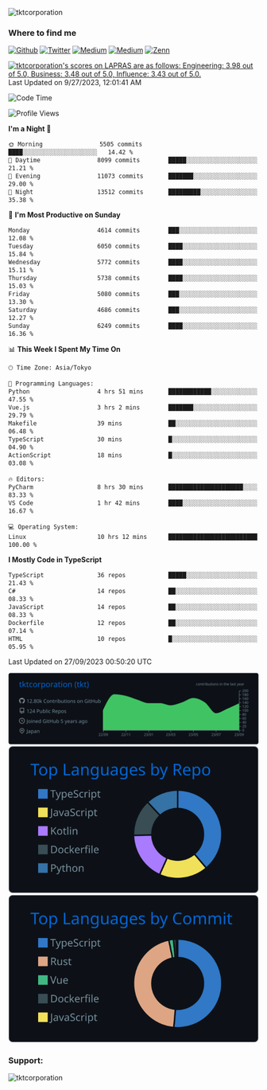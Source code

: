 <p align="left"> <img src="https://komarev.com/ghpvc/?username=tktcorporation&label=Profile%20views&color=0e75b6&style=flat" alt="tktcorporation" /> </p>

<h3>Where to find me</h3>
<p>
<a href="https://github.com/tktcorporation" target="_blank"><img alt="Github" src="https://img.shields.io/badge/GitHub-%2312100E.svg?&style=for-the-badge&logo=Github&logoColor=white" /></a>
<a href="https://twitter.com/tktcorporation" target="_blank"><img alt="Twitter" src="https://img.shields.io/badge/twitter-%231DA1F2.svg?&style=for-the-badge&logo=twitter&logoColor=white" /></a>
<a href="https://www.linkedin.com/in/tktcorporation" target="_blank"><img alt="Medium" src="https://img.shields.io/badge/linkdin-0a66c2.svg?&style=for-the-badge&logo=linkedin&logoColor=white" /></a>
<a href="https://qiita.com/tktcorporation" target="_blank"><img alt="Medium" src="https://img.shields.io/badge/qiita-55C500.svg?&style=for-the-badge&logo=qiita&logoColor=white" /></a>
<a href="https://zenn.dev/tktcorporation" target="_blank"><img alt="Zenn" src="https://img.shields.io/badge/Zenn-3EA8FF.svg?&style=for-the-badge&logo=Zenn&logoColor=white" /></a>
</p>

<!--START_SECTION:lapras-card-->
<p ><a href="https://lapras.com/public/tktcorporation" target="_blank" rel="noopener noreferrer"><img alt="tktcorporation's scores on LAPRAS are as follows: Engineering: 3.98 out of 5.0, Business: 3.48 out of 5.0, Influence: 3.43 out of 5.0." src="https://lapras-card-generator.vercel.app/api/svg?e=3.98&b=3.48&i=3.43&b1=%23232323&b2=%236d6d6d&i1=%23212121&i2=%23818181&l=en" width="300" ></a>  
Last Updated on 9/27/2023, 12:01:41 AM</p>
<!--END_SECTION:lapras-card-->
  
<!--START_SECTION:waka-->
![Code Time](http://img.shields.io/badge/Code%20Time-1%2C160%20hrs%2051%20mins-blue)

![Profile Views](http://img.shields.io/badge/Profile%20Views-1-blue)

**I'm a Night 🦉** 

```text
🌞 Morning                5505 commits        ████░░░░░░░░░░░░░░░░░░░░░   14.42 % 
🌆 Daytime                8099 commits        █████░░░░░░░░░░░░░░░░░░░░   21.21 % 
🌃 Evening                11073 commits       ███████░░░░░░░░░░░░░░░░░░   29.00 % 
🌙 Night                  13512 commits       █████████░░░░░░░░░░░░░░░░   35.38 % 
```
📅 **I'm Most Productive on Sunday** 

```text
Monday                   4614 commits        ███░░░░░░░░░░░░░░░░░░░░░░   12.08 % 
Tuesday                  6050 commits        ████░░░░░░░░░░░░░░░░░░░░░   15.84 % 
Wednesday                5772 commits        ████░░░░░░░░░░░░░░░░░░░░░   15.11 % 
Thursday                 5738 commits        ████░░░░░░░░░░░░░░░░░░░░░   15.03 % 
Friday                   5080 commits        ███░░░░░░░░░░░░░░░░░░░░░░   13.30 % 
Saturday                 4686 commits        ███░░░░░░░░░░░░░░░░░░░░░░   12.27 % 
Sunday                   6249 commits        ████░░░░░░░░░░░░░░░░░░░░░   16.36 % 
```


📊 **This Week I Spent My Time On** 

```text
🕑︎ Time Zone: Asia/Tokyo

💬 Programming Languages: 
Python                   4 hrs 51 mins       ████████████░░░░░░░░░░░░░   47.55 % 
Vue.js                   3 hrs 2 mins        ███████░░░░░░░░░░░░░░░░░░   29.79 % 
Makefile                 39 mins             ██░░░░░░░░░░░░░░░░░░░░░░░   06.48 % 
TypeScript               30 mins             █░░░░░░░░░░░░░░░░░░░░░░░░   04.90 % 
ActionScript             18 mins             █░░░░░░░░░░░░░░░░░░░░░░░░   03.08 % 

🔥 Editors: 
PyCharm                  8 hrs 30 mins       █████████████████████░░░░   83.33 % 
VS Code                  1 hr 42 mins        ████░░░░░░░░░░░░░░░░░░░░░   16.67 % 

💻 Operating System: 
Linux                    10 hrs 12 mins      █████████████████████████   100.00 % 
```

**I Mostly Code in TypeScript** 

```text
TypeScript               36 repos            █████░░░░░░░░░░░░░░░░░░░░   21.43 % 
C#                       14 repos            ██░░░░░░░░░░░░░░░░░░░░░░░   08.33 % 
JavaScript               14 repos            ██░░░░░░░░░░░░░░░░░░░░░░░   08.33 % 
Dockerfile               12 repos            ██░░░░░░░░░░░░░░░░░░░░░░░   07.14 % 
HTML                     10 repos            █░░░░░░░░░░░░░░░░░░░░░░░░   05.95 % 
```




 Last Updated on 27/09/2023 00:50:20 UTC
<!--END_SECTION:waka-->

[![](https://raw.githubusercontent.com/tktcorporation/tktcorporation/master/profile-summary-card-output/github_dark/0-profile-details.svg)](https://github.com/vn7n24fzkq/github-profile-summary-cards)
[![](https://raw.githubusercontent.com/tktcorporation/tktcorporation/master/profile-summary-card-output/github_dark/1-repos-per-language.svg)](https://github.com/vn7n24fzkq/github-profile-summary-cards) [![](https://raw.githubusercontent.com/tktcorporation/tktcorporation/master/profile-summary-card-output/github_dark/2-most-commit-language.svg)](https://github.com/vn7n24fzkq/github-profile-summary-cards)

<h3 align="left">Support:</h3>
<p><a href="https://www.buymeacoffee.com/tktcorporation"> <img align="left" src="https://cdn.buymeacoffee.com/buttons/v2/default-yellow.png" height="50" width="210" alt="tktcorporation" /></a></p><br><br>
